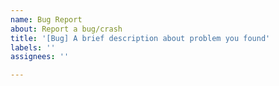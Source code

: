 ```yaml
---
name: Bug Report
about: Report a bug/crash
title: '[Bug] A brief description about problem you found'
labels: ''
assignees: ''

---
```


<!--
**IMPORTANT:** Before continuing, please ensure that Building Gadgets (and any other mods involved) is updated to the latest available version
----------------------------------------------------------------------------
After deleting this template, please provide the following information:
* Forge Version
* Building Gadgets version 
  * **NEVER** put "lastest", new releases might come out as you post the issue
  * If updating crashes the game, clearly state that in your description
  * Use the version Forge shows you **In-Game**
* *If the issue is a crash*; An external link to the crash report
* **How to reproduce the bug**
* An image about the bug
-->
